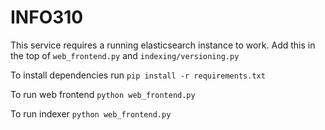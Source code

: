 INFO310
=======

This service requires a running elasticsearch instance to work. Add this in the top of `web_frontend.py` and
`indexing/versioning.py`  


To install dependencies run `pip install -r requirements.txt`  

To run web frontend `python web_frontend.py`  

To run indexer `python web_frontend.py`  
